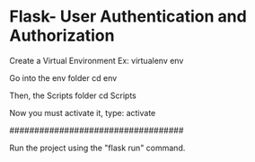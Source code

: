# Flask- User Authentication and Authorization 

Create a Virtual Environment 
Ex: virtualenv env

Go into the env folder
cd env

Then, the Scripts folder
cd Scripts

Now you must activate it, type:
activate 

###################################

Run the project using the "flask run" command.

